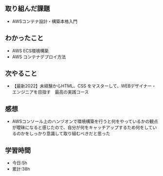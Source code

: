 ## 取り組んだ課題
- AWSコンテナ設計・構築本格入門
## わかったこと
- AWS ECS環境構築
- AWS コンテナデプロイ方法
## 次やること
- 【最新2022】未経験からHTML、CSS をマスターして、WEBデザイナー・エンジニアを目指す　最高の実践コース

## 感想
- AWSコンソール上のハンヅオンで環境構築を行うと何をやっているかの観点が曖昧になると感じたので、自分が何をキャッチアップするため何をしているのかをしっかり意識して取り組むべきだと思った
## 学習時間
- 今日:5h
- 累計:38h
